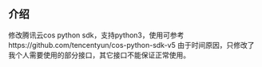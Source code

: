 ## 介绍

修改腾讯云cos python sdk，支持python3，使用可参考https://github.com/tencentyun/cos-python-sdk-v5
由于时间原因，只修改了我个人需要使用的部分接口，其它接口不能保证正常使用。

